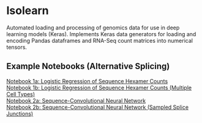 # Isolearn

Automated loading and processing of genomics data for use in deep learning models (Keras).
Implements Keras data generators for loading and encoding Pandas dataframes and RNA-Seq count matrices into numerical tensors.

## Example Notebooks (Alternative Splicing)
[Notebook 1a: Logistic Regression of Sequence Hexamer Counts](https://nbviewer.jupyter.org/github/johli/isolearn/blob/master/example/splicing_hexamer_regression.ipynb)<br/>
[Notebook 1b: Logistic Regression of Sequence Hexamer Counts (Multiple Cell Types)](https://nbviewer.jupyter.org/github/johli/isolearn/blob/master/example/splicing_hexamer_regression_multicell.ipynb)<br/>
[Notebook 2a: Sequence-Convolutional Neural Network](https://nbviewer.jupyter.org/github/johli/isolearn/blob/master/example/splicing_cnn_multicell.ipynb)<br/>
[Notebook 2b: Sequence-Convolutional Neural Network (Sampled Splice Junctions)](https://nbviewer.jupyter.org/github/johli/isolearn/blob/master/example/splicing_cnn_perturbed_multicell.ipynb)<br/>

